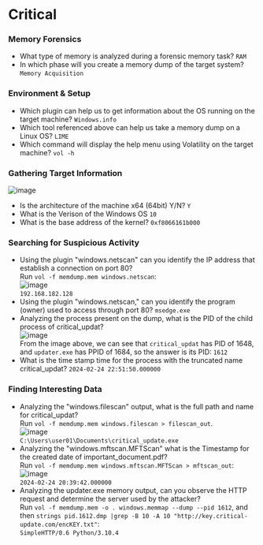 # Critical

### Memory Forensics
- What type of memory is analyzed during a forensic memory task? `RAM`
- In which phase will you create a memory dump of the target system? `Memory Acquisition`

### Environment & Setup
- Which plugin can help us to get information about the OS running on the target machine? `Windows.info`
- Which tool referenced above can help us take a memory dump on a Linux OS? `LIME`
- Which command will display the help menu using Volatility on the target machine? `vol -h`

### Gathering Target Information
![image](https://github.com/user-attachments/assets/29e2de9b-6687-4de9-a6e0-4e443fab7705)<br/>
- Is the architecture of the machine x64 (64bit) Y/N? `Y`
- What is the Verison of the Windows OS `10`
- What is the base address of the kernel? `0xf8066161b000`

### Searching for Suspicious Activity
- Using the plugin "windows.netscan" can you identify the IP address that establish a connection on port 80?<br />
Run `vol -f memdump.mem windows.netscan`:<br />
![image](https://github.com/user-attachments/assets/eae09bc5-9786-4991-9155-bccc8f62b1b7)<br />
`192.168.182.128`
- Using the plugin "windows.netscan," can you identify the program (owner) used to access through port 80? `msedge.exe`
- Analyzing the process present on the dump, what is the PID of the child process of critical_updat?<br />
![image](https://github.com/user-attachments/assets/24f21ab2-4501-4a34-b7d9-d2916b0c36e1)<br />
From the image above, we can see that `critical_updat` has PID of 1648, and `updater.exe` has PPID of 1684, so the answer is its PID: `1612`
- What is the time stamp time for the process with the truncated name critical_updat? `2024-02-24 22:51:50.000000`

### Finding Interesting Data
- Analyzing the "windows.filescan" output, what is the full path and name for critical_updat?<br />
Run `vol -f memdump.mem windows.filescan > filescan_out`. <br />
![image](https://github.com/user-attachments/assets/f8840ca0-3446-4c77-b1d0-727418baab51)<br />
`C:\Users\user01\Documents\critical_update.exe`
- Analyzing the "windows.mftscan.MFTScan" what is the Timestamp for the created date of important_document.pdf?<br />
Run `vol -f memdump.mem windows.mftscan.MFTScan > mftscan_out`:<br />
![image](https://github.com/user-attachments/assets/1b473661-d04e-44e6-af9e-ac83a704a384)<br />
`2024-02-24 20:39:42.000000`
- Analyzing the updater.exe memory output, can you observe the HTTP request and determine the server used by the attacker?<br />
Run `vol -f memdump.mem -o . windows.memmap --dump --pid 1612`, and then `strings pid.1612.dmp |grep -B 10 -A 10 "http://key.critical-update.com/encKEY.txt"`:<br />
`SimpleHTTP/0.6 Python/3.10.4`
